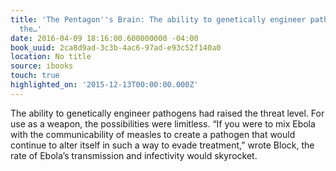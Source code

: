 ```yaml
---
title: 'The Pentagon''s Brain: The ability to genetically engineer pathogens had raised
  the…'
date: 2016-04-09 18:16:00.600000000 -04:00
book_uuid: 2ca8d9ad-3c3b-4ac6-97ad-e93c52f140a0
location: No title
source: ibooks
touch: true
highlighted_on: '2015-12-13T00:00:00.000Z'
---
```


The ability to genetically engineer pathogens had raised the threat level. For use as a weapon, the possibilities were limitless. “If you were to mix Ebola with the communicability of measles to create a pathogen that would continue to alter itself in such a way to evade treatment,” wrote Block, the rate of Ebola’s transmission and infectivity would skyrocket.